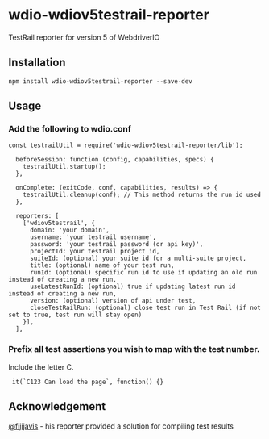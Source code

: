 # wdio-wdiov5testrail-reporter

TestRail reporter for version 5 of WebdriverIO

## Installation

`npm install wdio-wdiov5testrail-reporter --save-dev`

## Usage

### Add the following to wdio.conf

```
const testrailUtil = require('wdio-wdiov5testrail-reporter/lib');
```

```
  beforeSession: function (config, capabilities, specs) {
    testrailUtil.startup();
  },
```

```
  onComplete: (exitCode, conf, capabilities, results) => {
    testrailUtil.cleanup(conf); // This method returns the run id used
  },
```

```
  reporters: [
    ['wdiov5testrail', {
      domain: 'your domain',
      username: 'your testrail username',
      password: 'your testrail password (or api key)',
      projectId: your testrail project id,
      suiteId: (optional) your suite id for a multi-suite project,
      title: (optional) name of your test run,
      runId: (optional) specific run id to use if updating an old run instead of creating a new run,
      useLatestRunId: (optional) true if updating latest run id instead of creating a new run,
      version: (optional) version of api under test,
      closeTestRailRun: (optional) close test run in Test Rail (if not set to true, test run will stay open)
    }],
  ],
```

### Prefix all test assertions you wish to map with the test number.
Include the letter C.
```
 it(`C123 Can load the page`, function() {}
```

## Acknowledgement
[@fijijavis]( https://github.com/fijijavis ) - his reporter provided a solution for compiling test results